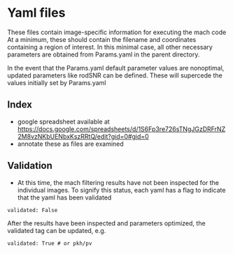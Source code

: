 # Yaml files 
These files contain image-specific information for executing the mach code
At a minimum, these should contain the filename and coordinates containing a region of interest. 
In this minimal case, all other necessary parameters are obtained from Params.yaml in the parent directory. 

In the event that the Params.yaml default parameter values are nonoptimal, updated parameters like rodSNR can be defined. These will supercede the values initially set by Params.yaml 

## Index
- google spreadsheet available at https://docs.google.com/spreadsheets/d/1S6Fp3re726sTNgJGzDRFrNZ2M8vzNKbUENbxKszRRtQ/edit?gid=0#gid=0
- annotate these as files are examined 

## Validation 
- At this time, the mach filtering results have not been inspected for the individual images. 
To signify this status, each yaml has a flag to indicate that the yaml has been validated 
```
validated: False 
```

After the results have been inspected and parameters optimized, the validated tag can be updated, e.g. 
```
validated: True # or pkh/pv 
```

